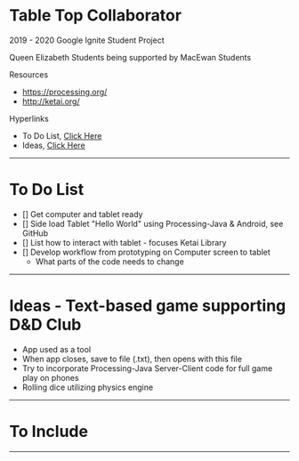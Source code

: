 # Table Top Collaborator
2019 - 2020 Google Ignite Student Project

Queen Elizabeth Students being supported by MacEwan Students

Resources
- https://processing.org/
- http://ketai.org/

Hyperlinks
- To Do List, <a href="">Click Here</a>
- Ideas, <a href="">Click Here</a>

---

# To Do List
- [] Get computer and tablet ready
- [] Side load Tablet "Hello World" using Processing-Java & Android, see GitHub
- [] List how to interact with tablet - focuses Ketai Library
- [] Develop workflow from prototyping on Computer screen to tablet
  - What parts of the code needs to change

---

# Ideas - Text-based game supporting D&D Club
- App used as a tool
- When app closes, save to file (.txt), then opens with this file
- Try to incorporate Processing-Java Server-Client code for full game play on phones
- Rolling dice utilizing physics engine

---

# To Include


---
